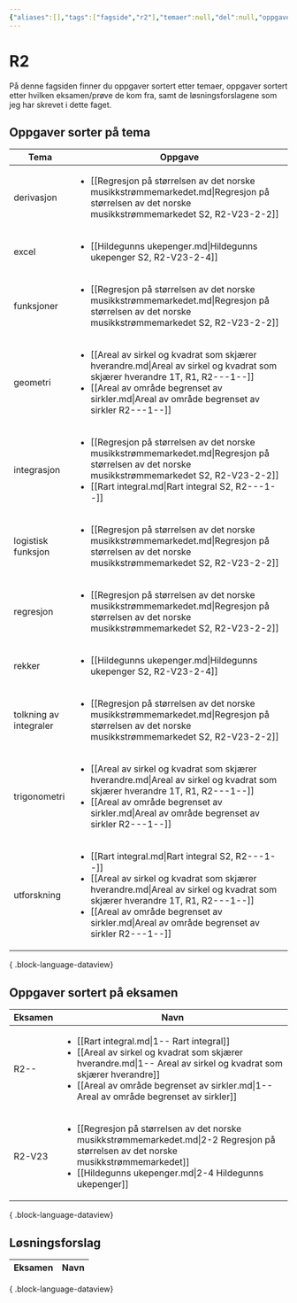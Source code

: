 ```yaml
---
{"aliases":[],"tags":["fagside","r2"],"temaer":null,"del":null,"oppgave":null,"fag":"r2","eksamen":null,"dg-publish":true,"title":"R2","date":"2023-11-15","modified":"2023-11-15","permalink":"/fagsider/r2/","dgPassFrontmatter":true}
---
```



# R2
På denne fagsiden finner du oppgaver sortert etter temaer, oppgaver sortert etter hvilken eksamen/prøve de kom fra, samt de løsningsforslagene som jeg har skrevet i dette faget.

## Oppgaver sorter på tema
| Tema                   | Oppgave                                                                                                                                                                                                                                                                                                           |
| ---------------------- | ----------------------------------------------------------------------------------------------------------------------------------------------------------------------------------------------------------------------------------------------------------------------------------------------------------------- |
| derivasjon             | <ul><li>[[Regresjon på størrelsen av det norske musikkstrømmemarkedet.md\\|Regresjon på størrelsen av det norske musikkstrømmemarkedet S2, R2-V23-2-2]]</li></ul>                                                                                                                                                 |
| excel                  | <ul><li>[[Hildegunns ukepenger.md\\|Hildegunns ukepenger S2, R2-V23-2-4]]</li></ul>                                                                                                                                                                                                                               |
| funksjoner             | <ul><li>[[Regresjon på størrelsen av det norske musikkstrømmemarkedet.md\\|Regresjon på størrelsen av det norske musikkstrømmemarkedet S2, R2-V23-2-2]]</li></ul>                                                                                                                                                 |
| geometri               | <ul><li>[[Areal av sirkel og kvadrat som skjærer hverandre.md\\|Areal av sirkel og kvadrat som skjærer hverandre 1T, R1, R2-\--1-\-]]</li><li>[[Areal av område begrenset av sirkler.md\\|Areal av område begrenset av sirkler R2-\--1-\-]]</li></ul>                                                             |
| integrasjon            | <ul><li>[[Regresjon på størrelsen av det norske musikkstrømmemarkedet.md\\|Regresjon på størrelsen av det norske musikkstrømmemarkedet S2, R2-V23-2-2]]</li><li>[[Rart integral.md\\|Rart integral S2, R2-\--1-\-]]</li></ul>                                                                                     |
| logistisk funksjon     | <ul><li>[[Regresjon på størrelsen av det norske musikkstrømmemarkedet.md\\|Regresjon på størrelsen av det norske musikkstrømmemarkedet S2, R2-V23-2-2]]</li></ul>                                                                                                                                                 |
| regresjon              | <ul><li>[[Regresjon på størrelsen av det norske musikkstrømmemarkedet.md\\|Regresjon på størrelsen av det norske musikkstrømmemarkedet S2, R2-V23-2-2]]</li></ul>                                                                                                                                                 |
| rekker                 | <ul><li>[[Hildegunns ukepenger.md\\|Hildegunns ukepenger S2, R2-V23-2-4]]</li></ul>                                                                                                                                                                                                                               |
| tolkning av integraler | <ul><li>[[Regresjon på størrelsen av det norske musikkstrømmemarkedet.md\\|Regresjon på størrelsen av det norske musikkstrømmemarkedet S2, R2-V23-2-2]]</li></ul>                                                                                                                                                 |
| trigonometri           | <ul><li>[[Areal av sirkel og kvadrat som skjærer hverandre.md\\|Areal av sirkel og kvadrat som skjærer hverandre 1T, R1, R2-\--1-\-]]</li><li>[[Areal av område begrenset av sirkler.md\\|Areal av område begrenset av sirkler R2-\--1-\-]]</li></ul>                                                             |
| utforskning            | <ul><li>[[Rart integral.md\\|Rart integral S2, R2-\--1-\-]]</li><li>[[Areal av sirkel og kvadrat som skjærer hverandre.md\\|Areal av sirkel og kvadrat som skjærer hverandre 1T, R1, R2-\--1-\-]]</li><li>[[Areal av område begrenset av sirkler.md\\|Areal av område begrenset av sirkler R2-\--1-\-]]</li></ul> |

{ .block-language-dataview}

## Oppgaver sortert på eksamen
| Eksamen | Navn                                                                                                                                                                                                                                                                                |
| ------- | ----------------------------------------------------------------------------------------------------------------------------------------------------------------------------------------------------------------------------------------------------------------------------------- |
| R2-\-   | <ul><li>[[Rart integral.md\\|1-\- Rart integral]]</li><li>[[Areal av sirkel og kvadrat som skjærer hverandre.md\\|1-\- Areal av sirkel og kvadrat som skjærer hverandre]]</li><li>[[Areal av område begrenset av sirkler.md\\|1-\- Areal av område begrenset av sirkler]]</li></ul> |
| R2-V23  | <ul><li>[[Regresjon på størrelsen av det norske musikkstrømmemarkedet.md\\|2-2 Regresjon på størrelsen av det norske musikkstrømmemarkedet]]</li><li>[[Hildegunns ukepenger.md\\|2-4 Hildegunns ukepenger]]</li></ul>                                                               |

{ .block-language-dataview}

## Løsningsforslag
| Eksamen | Navn |
| ------- | ---- |

{ .block-language-dataview}
